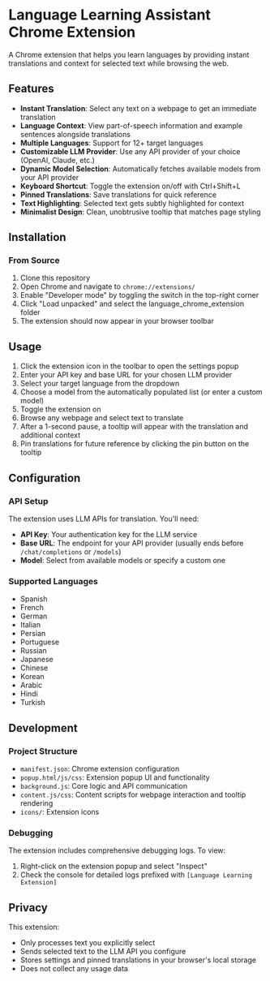 # Language Learning Assistant Chrome Extension

A Chrome extension that helps you learn languages by providing instant translations and context for selected text while browsing the web.

## Features

- **Instant Translation**: Select any text on a webpage to get an immediate translation
- **Language Context**: View part-of-speech information and example sentences alongside translations
- **Multiple Languages**: Support for 12+ target languages
- **Customizable LLM Provider**: Use any API provider of your choice (OpenAI, Claude, etc.)
- **Dynamic Model Selection**: Automatically fetches available models from your API provider
- **Keyboard Shortcut**: Toggle the extension on/off with Ctrl+Shift+L
- **Pinned Translations**: Save translations for quick reference
- **Text Highlighting**: Selected text gets subtly highlighted for context
- **Minimalist Design**: Clean, unobtrusive tooltip that matches page styling

## Installation

### From Source
1. Clone this repository
2. Open Chrome and navigate to `chrome://extensions/`
3. Enable "Developer mode" by toggling the switch in the top-right corner
4. Click "Load unpacked" and select the language_chrome_extension folder
5. The extension should now appear in your browser toolbar

## Usage

1. Click the extension icon in the toolbar to open the settings popup
2. Enter your API key and base URL for your chosen LLM provider
3. Select your target language from the dropdown
4. Choose a model from the automatically populated list (or enter a custom model)
5. Toggle the extension on
6. Browse any webpage and select text to translate
7. After a 1-second pause, a tooltip will appear with the translation and additional context
8. Pin translations for future reference by clicking the pin button on the tooltip

## Configuration

### API Setup
The extension uses LLM APIs for translation. You'll need:
- **API Key**: Your authentication key for the LLM service
- **Base URL**: The endpoint for your API provider (usually ends before `/chat/completions` or `/models`)
- **Model**: Select from available models or specify a custom one

### Supported Languages
- Spanish
- French
- German
- Italian
- Persian
- Portuguese
- Russian
- Japanese
- Chinese
- Korean
- Arabic
- Hindi
- Turkish

## Development

### Project Structure
- `manifest.json`: Chrome extension configuration
- `popup.html/js/css`: Extension popup UI and functionality
- `background.js`: Core logic and API communication
- `content.js/css`: Content scripts for webpage interaction and tooltip rendering
- `icons/`: Extension icons

### Debugging
The extension includes comprehensive debugging logs. To view:
1. Right-click on the extension popup and select "Inspect"
2. Check the console for detailed logs prefixed with `[Language Learning Extension]`

## Privacy

This extension:
- Only processes text you explicitly select
- Sends selected text to the LLM API you configure
- Stores settings and pinned translations in your browser's local storage
- Does not collect any usage data
